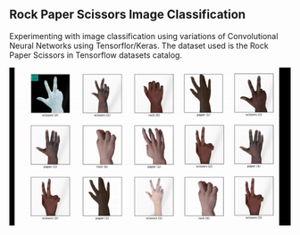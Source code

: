 ## Rock Paper Scissors Image Classification

Experimenting with image classification using variations of Convolutional Neural Networks using Tensorflor/Keras. The dataset used is the Rock Paper Scissors in Tensorflow datasets catalog.

![](https://github.com/tanhata/Rock-Paper-Scissors-Image-Classification/blob/main/_rsp_imageclass.gif)


